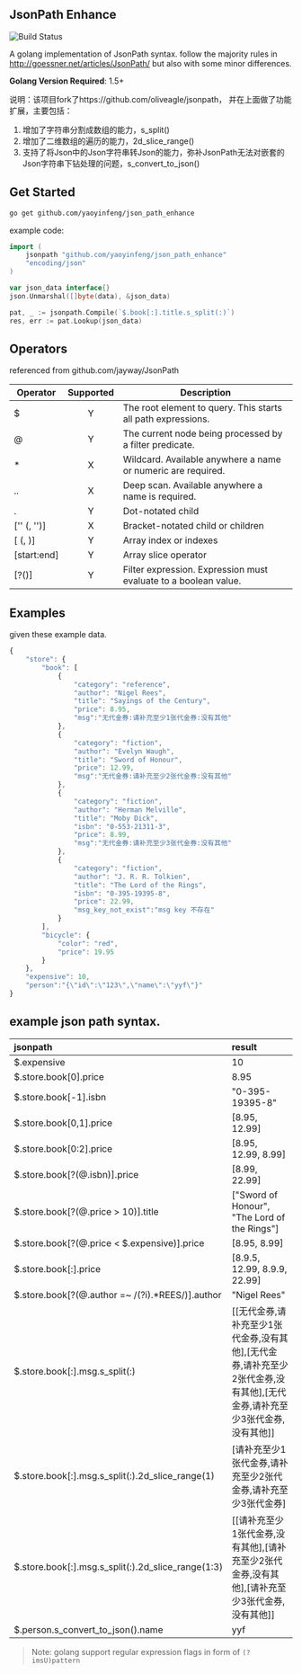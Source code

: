 JsonPath Enhance
----------------

![Build Status](https://travis-ci.org/oliveagle/jsonpath.svg?branch=master)

A golang implementation of JsonPath syntax.
follow the majority rules in http://goessner.net/articles/JsonPath/
but also with some minor differences.

**Golang Version Required**: 1.5+

说明：该项目fork了https://github.com/oliveagle/jsonpath，
并在上面做了功能扩展，主要包括：
1. 增加了字符串分割成数组的能力，s_split()
2. 增加了二维数组的遍历的能力，2d_slice_range()
3. 支持了将Json中的Json字符串转Json的能力，弥补JsonPath无法对嵌套的Json字符串下钻处理的问题，s_convert_to_json()



Get Started
------------

```bash
go get github.com/yaoyinfeng/json_path_enhance
```

example code:

```go
import (
    jsonpath "github.com/yaoyinfeng/json_path_enhance"
    "encoding/json"
)

var json_data interface{}
json.Unmarshal([]byte(data), &json_data)

pat, _ := jsonpath.Compile(`$.book[:].title.s_split(:)`)
res, err := pat.Lookup(json_data)
```

Operators
--------
referenced from github.com/jayway/JsonPath

| Operator | Supported | Description |
| ---- | :---: | ---------- |
| $ 					  | Y | The root element to query. This starts all path expressions. |
| @ 				      | Y | The current node being processed by a filter predicate. |
| * 					  | X | Wildcard. Available anywhere a name or numeric are required. |
| .. 					  | X | Deep scan. Available anywhere a name is required. |
| .<name> 				  | Y | Dot-notated child |
| ['<name>' (, '<name>')] | X | Bracket-notated child or children |
| [<number> (, <number>)] | Y | Array index or indexes |
| [start:end] 			  | Y | Array slice operator |
| [?(<expression>)] 	  | Y | Filter expression. Expression must evaluate to a boolean value. |

Examples
--------
given these example data.

```javascript
{
    "store": {
        "book": [
            {
                "category": "reference",
                "author": "Nigel Rees",
                "title": "Sayings of the Century",
                "price": 8.95,
                "msg":"无代金券:请补充至少1张代金券:没有其他"
            },
            {
                "category": "fiction",
                "author": "Evelyn Waugh",
                "title": "Sword of Honour",
                "price": 12.99,
                "msg":"无代金券:请补充至少2张代金券:没有其他"
            },
            {
                "category": "fiction",
                "author": "Herman Melville",
                "title": "Moby Dick",
                "isbn": "0-553-21311-3",
                "price": 8.99,
                "msg":"无代金券:请补充至少3张代金券:没有其他"
            },
            {
                "category": "fiction",
                "author": "J. R. R. Tolkien",
                "title": "The Lord of the Rings",
                "isbn": "0-395-19395-8",
                "price": 22.99,
                "msg_key_not_exist":"msg key 不存在"
            }
        ],
        "bicycle": {
            "color": "red",
            "price": 19.95
        }
    },
    "expensive": 10,
    "person":"{\"id\":\"123\",\"name\":\"yyf\"}"
}
```
example json path syntax.
----

| jsonpath | result|
| :--------- | :-------|
| $.expensive 			                           | 10|
| $.store.book[0].price                            | 8.95|
| $.store.book[-1].isbn                            | "0-395-19395-8"|
| $.store.book[0,1].price                          | [8.95, 12.99]   |
| $.store.book[0:2].price                          | [8.95, 12.99, 8.99]|
| $.store.book[?(@.isbn)].price                    |  [8.99, 22.99] |
| $.store.book[?(@.price > 10)].title              | ["Sword of Honour", "The Lord of the Rings"]|
| $.store.book[?(@.price < $.expensive)].price     | [8.95, 8.99] |
| $.store.book[:].price                            | [8.9.5, 12.99, 8.9.9, 22.99] |
| $.store.book[?(@.author =~ /(?i).*REES/)].author | "Nigel Rees" |
| $.store.book[:].msg.s_split(:) | [[无代金券,请补充至少1张代金券,没有其他],[无代金券,请补充至少2张代金券,没有其他],[无代金券,请补充至少3张代金券,没有其他]] |
| $.store.book[:].msg.s_split(:).2d_slice_range(1) | [请补充至少1张代金券,请补充至少2张代金券,请补充至少3张代金券] |
| $.store.book[:].msg.s_split(:).2d_slice_range(1:3) | [[请补充至少1张代金券,没有其他],[请补充至少2张代金券,没有其他],[请补充至少3张代金券,没有其他]] |
| $.person.s_convert_to_json().name | yyf |

> Note: golang support regular expression flags in form of `(?imsU)pattern`